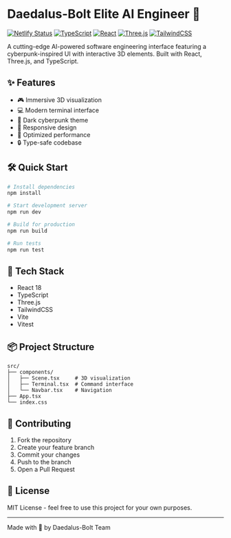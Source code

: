# Daedalus-Bolt Elite AI Engineer 🤖

[![Netlify Status](https://api.netlify.com/api/v1/badges/b654c94e-08a6-4b79-b443-7837581b1d8d/deploy-status)](https://app.netlify.com/sites/daedalus-bolt)
[![TypeScript](https://img.shields.io/badge/TypeScript-007ACC?style=for-the-badge&logo=typescript&logoColor=white)](https://www.typescriptlang.org/)
[![React](https://img.shields.io/badge/React-20232A?style=for-the-badge&logo=react&logoColor=61DAFB)](https://reactjs.org/)
[![Three.js](https://img.shields.io/badge/Three.js-black?style=for-the-badge&logo=three.js&logoColor=white)](https://threejs.org/)
[![TailwindCSS](https://img.shields.io/badge/Tailwind_CSS-38B2AC?style=for-the-badge&logo=tailwind-css&logoColor=white)](https://tailwindcss.com/)

A cutting-edge AI-powered software engineering interface featuring a cyberpunk-inspired UI with interactive 3D elements. Built with React, Three.js, and TypeScript.

## ✨ Features

- 🎮 Immersive 3D visualization
- 💻 Modern terminal interface
- 🎨 Dark cyberpunk theme
- 📱 Responsive design
- 🚀 Optimized performance
- 🔒 Type-safe codebase

## 🛠️ Quick Start

```bash
# Install dependencies
npm install

# Start development server
npm run dev

# Build for production
npm run build

# Run tests
npm run test
```

## 🧰 Tech Stack

- React 18
- TypeScript
- Three.js
- TailwindCSS
- Vite
- Vitest

## 📦 Project Structure

```
src/
├── components/
│   ├── Scene.tsx     # 3D visualization
│   ├── Terminal.tsx  # Command interface
│   └── Navbar.tsx    # Navigation
├── App.tsx
└── index.css
```

## 🤝 Contributing

1. Fork the repository
2. Create your feature branch
3. Commit your changes
4. Push to the branch
5. Open a Pull Request

## 📄 License

MIT License - feel free to use this project for your own purposes.

---

Made with 💙 by Daedalus-Bolt Team